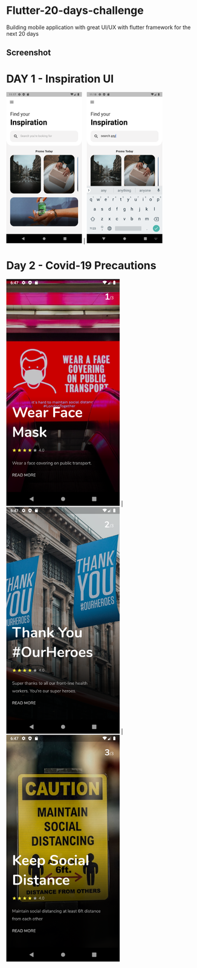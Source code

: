 # Flutter-20-days-challenge
Building mobile application with great UI/UX with flutter framework for the next 20 days

## Screenshot
 # DAY 1 - Inspiration UI 

<img src="https://raw.githubusercontent.com/eskye/Flutter-20-days-challenge/master/Screenshots/Day%201/Screenshot_1592043467.png" width="200"> |
<img src="https://raw.githubusercontent.com/eskye/Flutter-20-days-challenge/master/Screenshots/Day%201/Screenshot_1592043494.png" width="200"> 

# Day 2 - Covid-19 Precautions

<img src="https://raw.githubusercontent.com/eskye/Flutter-20-days-challenge/master/Screenshots/Day%202/Screenshot_1592156838.png" width="300"> | <img src="https://raw.githubusercontent.com/eskye/Flutter-20-days-challenge/master/Screenshots/Day%202/Screenshot_1592156846.png" width="300"> | <img src="https://raw.githubusercontent.com/eskye/Flutter-20-days-challenge/master/Screenshots/Day%202/Screenshot_1592156853.png" width="300"> 